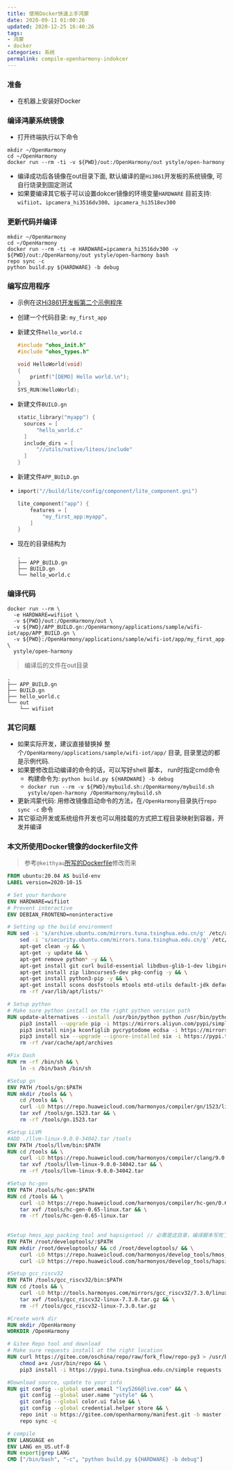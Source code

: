 ```yaml
---
title: 使用Docker快速上手鸿蒙
date: 2020-09-11 01:00:26
updated: 2020-12-25 16:40:26
tags:
- 鸿蒙
- docker
categories: 系统
permalink: compile-openharmony-indokcer
---
```


### 准备

- 在机器上安装好Docker

### 编译鸿蒙系统镜像

- 打开终端执行以下命令

```shell
mkdir ~/OpenHarmony
cd ~/OpenHarmony
docker run --rm -ti -v ${PWD}/out:/OpenHarmony/out ystyle/open-harmony
```

- 编译成功后各镜像在out目录下面, 默认编译的是`Hi3861`开发板的系统镜像, 可自行烧录到固定测试
- 如果要编译其它板子可以设置dokcer镜像的环境变量`HARDWARE` 目前支持: `wifiiot`、`ipcamera_hi3516dv300`、`ipcamera_hi3518ev300`

### 更新代码并编译
```
mkdir ~/OpenHarmony
cd ~/OpenHarmony
docker run --rm -ti -e HARDWARE=ipcamera_hi3516dv300 -v ${PWD}/out:/OpenHarmony/out ystyle/open-harmony bash
repo sync -c
python build.py ${HARDWARE} -b debug
```

### 编写应用程序

- 示例在这[Hi3861开发板第二个示例程序](https://openharmony.gitee.com/openharmony/docs/blob/master/quick-start/Hi3861%E5%BC%80%E5%8F%91%E6%9D%BF%E7%AC%AC%E4%BA%8C%E4%B8%AA%E7%A4%BA%E4%BE%8B%E7%A8%8B%E5%BA%8F.md)
- 创建一个代码目录: `my_first_app`
- 新建文件`hello_world.c`

  ```c
  #include "ohos_init.h"
  #include "ohos_types.h"

  void HelloWorld(void)
  {
      printf("[DEMO] Hello world.\n");
  }
  SYS_RUN(HelloWorld);
  ```
- 新建文件`BUILD.gn`

  ```c
  static_library("myapp") {
    sources = [
        "hello_world.c"
    ]
    include_dirs = [
        "//utils/native/liteos/include"
    ]
  }
  ```
- 新建文件`APP_BUILD.gn`
- ```c
  import("//build/lite/config/component/lite_component.gni")

  lite_component("app") {
      features = [
          "my_first_app:myapp",
      ]
  }
  ```
- 现在的目录结构为

  ```shell
  .
  ├── APP_BUILD.gn
  ├── BUILD.gn
  └── hello_world.c
  ```

### 编译代码

```shell
docker run --rm \
  -e HARDWARE=wifiiot \
  -v ${PWD}/out:/OpenHarmony/out \
  -v ${PWD}/APP_BUILD.gn:/OpenHarmony/applications/sample/wifi-iot/app/APP_BUILD.gn \
  -v ${PWD}:/OpenHarmony/applications/sample/wifi-iot/app/my_first_app \
  ystyle/open-harmony
```

> 编译后的文件在out目录
```
.
├── APP_BUILD.gn
├── BUILD.gn
├── hello_world.c
└── out
    └── wifiiot
```


### 其它问题
- 如果实际开发，建议直接替换掉 整个`/OpenHarmony/applications/sample/wifi-iot/app/` 目录, 目录里边的都是示例代码.
- 如果要修改启动编译的命令的话，可以写好shell 脚本， run时指定cmd命令
  - 构建命令为: `python build.py ${HARDWARE} -b debug`
  - `docker run --rm -v ${PWD}/mybuild.sh:/OpenHarmony/mybuild.sh ystyle/open-harmony /OpenHarmony/mybuild.sh`
- 更新鸿蒙代码: 用修改镜像启动命令的方法，在`/OpenHarmony`目录执行`repo sync -c` 命令
- 其它驱动开发或系统组件开发也可以用挂载的方式把工程目录映射到容器，开发并编译

### 本文所使用Docker镜像的dockerfile文件
>参考`@keithyau`[所写的Dockerfile](https://openharmony.gitee.com/keithyau/build_lite/blob/master/Dockerfile20.04)修改而来


```dockerfile
FROM ubuntu:20.04 AS build-env
LABEL version=2020-10-15

# Set your hardware
ENV HARDWARE=wifiiot
# Prevent interactive
ENV DEBIAN_FRONTEND=noninteractive

# Setting up the build environment
RUN sed -i 's/archive.ubuntu.com/mirrors.tuna.tsinghua.edu.cn/g' /etc/apt/sources.list && \
    sed -i 's/security.ubuntu.com/mirrors.tuna.tsinghua.edu.cn/g' /etc/apt/sources.list && \
    apt-get clean -y && \
    apt-get -y update && \
    apt-get remove python* -y && \
    apt-get install git curl build-essential libdbus-glib-1-dev libgirepository1.0-dev -y && \
    apt-get install zip libncurses5-dev pkg-config -y && \
    apt-get install python3-pip -y && \
    apt-get install scons dosfstools mtools mtd-utils default-jdk default-jre -y && \
    rm -rf /var/lib/apt/lists/*

# Setup python
# Make sure python install on the right python version path
RUN update-alternatives --install /usr/bin/python python /usr/bin/python3.8 1 && \
    pip3 install --upgrade pip -i https://mirrors.aliyun.com/pypi/simple && \
    pip3 install ninja kconfiglib pycryptodome ecdsa -i https://mirrors.aliyun.com/pypi/simple && \
    pip3 install six --upgrade --ignore-installed six -i https://pypi.tuna.tsinghua.edu.cn/simple && \
    rm -rf /var/cache/apt/archives

#Fix Dash
RUN rm -rf /bin/sh && \
    ln -s /bin/bash /bin/sh

#Setup gn
ENV PATH /tools/gn:$PATH
RUN mkdir /tools && \
    cd /tools && \
    curl -LO https://repo.huaweicloud.com/harmonyos/compiler/gn/1523/linux/gn.1523.tar && \
    tar xvf /tools/gn.1523.tar && \
    rm -rf /tools/gn.1523.tar

#Setup LLVM
#ADD ./llvm-linux-9.0.0-34042.tar /tools
ENV PATH /tools/llvm/bin:$PATH
RUN cd /tools && \
    curl -LO https://repo.huaweicloud.com/harmonyos/compiler/clang/9.0.0-34042/linux/llvm-linux-9.0.0-34042.tar && \
    tar xvf /tools/llvm-linux-9.0.0-34042.tar && \
    rm -rf /tools/llvm-linux-9.0.0-34042.tar

#Setup hc-gen
ENV PATH /tools/hc-gen:$PATH
RUN cd /tools && \
    curl -LO https://repo.huaweicloud.com/harmonyos/compiler/hc-gen/0.65/linux/hc-gen-0.65-linux.tar && \
    tar xvf /tools/hc-gen-0.65-linux.tar && \
    rm -rf /tools/hc-gen-0.65-linux.tar
    
    
#Setup hmos_app_packing_tool and hapsigntool // 必需是这目录，编译脚本写死了
ENV PATH /root/developtools/:$PATH
RUN mkdir /root/developtools/ && cd /root/developtools/ && \
    curl -LO https://repo.huaweicloud.com/harmonyos/develop_tools/hmos_app_packing_tool.jar && \
    curl -LO https://repo.huaweicloud.com/harmonyos/develop_tools/hapsigntoolv2.jar

#Setup gcc_riscv32
ENV PATH /tools/gcc_riscv32/bin:$PATH
RUN cd /tools && \
    curl -LO http://tools.harmonyos.com/mirrors/gcc_riscv32/7.3.0/linux/gcc_riscv32-linux-7.3.0.tar.gz && \
    tar xvf /tools/gcc_riscv32-linux-7.3.0.tar.gz && \
    rm -rf /tools/gcc_riscv32-linux-7.3.0.tar.gz

#Create work dir
RUN mkdir /OpenHarmony
WORKDIR /OpenHarmony

# Gitee Repo tool and download
# Make sure requests install at the right location
RUN curl https://gitee.com/oschina/repo/raw/fork_flow/repo-py3 > /usr/bin/repo && \
    chmod a+x /usr/bin/repo && \
    pip3 install -i https://pypi.tuna.tsinghua.edu.cn/simple requests

#Download source, update to your info
RUN git config --global user.email "lxy5266@live.com" && \
    git config --global user.name "ystyle" && \
    git config --global color.ui false && \
    git config --global credential.helper store && \
    repo init -u https://gitee.com/openharmony/manifest.git -b master --repo-branch=stable --no-repo-verify && \
    repo sync -c

# compile
ENV LANGUAGE en
ENV LANG en_US.utf-8
RUN export|grep LANG
CMD ["/bin/bash", "-c", "python build.py ${HARDWARE} -b debug"]

```
